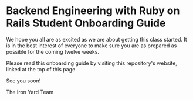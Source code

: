 # Backend Engineering with Ruby on Rails Student Onboarding Guide

We hope you all are as excited as we are about getting this class started. It is in the best interest of everyone to make sure you are as prepared as possible for the coming twelve weeks.

Please read this onboarding guide by visiting this repository's website, linked at the top of this page.

See you soon!

The Iron Yard Team
